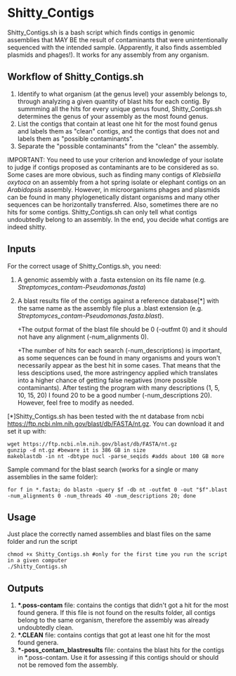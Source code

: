 # Shitty_Contigs

Shitty_Contigs.sh is a bash script which finds contigs in genomic assemblies that MAY BE the result of contaminants that were unintentionally sequenced with the intended sample. (Apparently, it also finds assembled plasmids and phages!). It works for any assembly from any organism.


## Workflow of Shitty_Contigs.sh

1) Identify to what organism (at the genus level) your assembly belongs to, through analyzing a given quantity of blast hits for each contig. By summming all the hits for every unique genus found, Shitty_Contigs.sh determines the genus of your assembly as the most found genus.
2) List the contigs that contain at least one hit for the most found genus and labels them as "clean" contigs, and the contigs that does not and labels them as "possible contaminants".
3) Separate the "possible contaminants" from the "clean" the assembly.

IMPORTANT: You need to use your criterion and knowledge of your isolate to judge if contigs proposed as contaminants are to be considered as so. Some cases are more obvious, such as finding many contigs of *Klebsiella oxytoca* on an assembly from a hot spring isolate or elephant contigs on an *Arabidopsis* assembly. However, in microorganisms phages and plasmids can be found in many phylogenetically distant organisms and many other sequences can be horizontally transferred. Also, sometimes there are no hits for some contigs. Shitty_Contigs.sh can only tell what contigs undoubtedly belong to an assembly. In the end, you decide what contigs are indeed shitty.

## Inputs

For the correct usage of Shitty_Contigs.sh, you need:
1) A genomic assembly with a .fasta extension on its file name (e.g. *Streptomyces_contam-Pseudomonas.fasta*)
2) A blast results file of the contigs against a reference database[*] with the same name as the assembly file plus a .blast extension (e.g. *Streptomyces_contam-Pseudomonas.fasta.blast*).

   +The output format of the blast file should be 0 (-outfmt 0) and it should not have any alignment (-num_alignments 0). 
   
   +The number of hits for each search (-num_descriptions) is important, as some sequences can be found in many organisms and yours won't necessarily appear as the best hit in some cases. That means that the less desciptions used, the more astringency applied which translates into a higher chance of getting false negatives (more possible contaminants). After testing the program with many descriptions (1, 5, 10, 15, 20) I found 20 to be a good number (-num_descriptions 20). However, feel free to modify as needed.

\[*]Shitty_Contigs.sh has been tested with the nt database from ncbi https://ftp.ncbi.nlm.nih.gov/blast/db/FASTA/nt.gz. You can download it and set it up with:

    wget https://ftp.ncbi.nlm.nih.gov/blast/db/FASTA/nt.gz 
    gunzip -d nt.gz #beware it is 386 GB in size  
    makeblastdb -in nt -dbtype nucl -parse_seqids #adds about 100 GB more

Sample command for the blast search (works for a single or many assemblies in the same folder):

    for f in *.fasta; do blastn -query $f -db nt -outfmt 0 -out "$f".blast -num_alignments 0 -num_threads 40 -num_descriptions 20; done

## Usage
Just place the correctly named assemblies and blast files on the same folder and run the script 

    chmod +x Shitty_Contigs.sh #only for the first time you run the script in a given computer
    ./Shitty_Contigs.sh

## Outputs

1) __*.poss-contam__ file: contains the contigs that didn't got a hit for the most found genera. If this file is not found on the results folder, all contigs belong to the same organism, therefore the assembly was already undoubtedly clean.
2) __*.CLEAN__ file: contains contigs that got at least one hit for the most found genera.
3) __*-poss_contam_blastresults__ file: contains the blast hits for the contigs in *.poss-contam. Use it for assessing if this contigs should or should not be removed fom the assembly.
